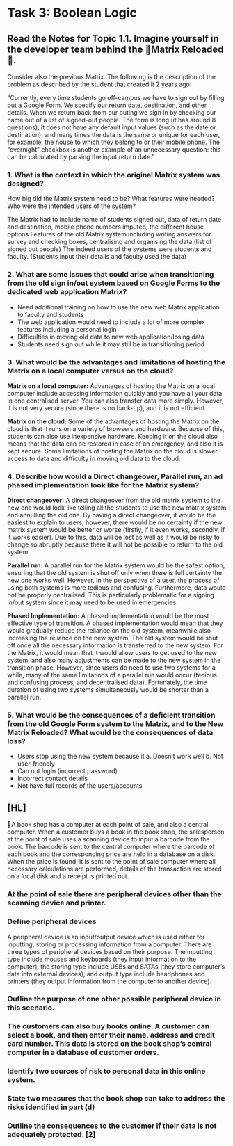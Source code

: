 # Task 3:  Boolean Logic

## Read the Notes for Topic 1.1. Imagine yourself in the developer team behind the 🌟Matrix Reloaded🌟. 
Consider also the previous Matrix. The following is the description of the problem as described by the student that created it 2 years ago:

“Currently, every time students go off-campus we have to sign out by filling out a Google Form. We specify our return date, destination, and other details. When we return back from our outing we sign in by checking our name out of a list of  signed-out people. The form is long (it has around 8 questions), it does not have any default input values (such as the date or destination), and many times the data is the same or unique for each user, for example, the house to which they belong to or their mobile phone. The
“overnight” checkbox is another example of an unnecessary question: this can be calculated by parsing
the input return date.”

### 1. What is the context in which the original Matrix system was designed?
How big did the Matrix system need to be? 
What features were needed?
Who were the intended users of the system?

The Matrix had to include name of students signed out, data of return date and destination, mobile phone numbers imputed, the different house options
Features of the old Matrix system including writing answers for survey and checking boxes, centralising and organising the data (list of signed out people) 
The indeed users of the systems were students and faculty. (Students input their details and faculty used the data) 

### 2. What are some issues that could arise when transitioning from the old sign in/out system based on Google Forms to the dedicated web application Matrix? 

- Need additional training on how to use the new web Matrix application to faculty and students 
- The web application would need to include a lot of more complex features including a personal login 
- Difficulties in moving old data to new web application/losing data 
- Students need sign out while it may still be in transitioning period 

### 3. What would be the advantages and limitations of hosting the Matrix on a local computer versus on the cloud?
**Matrix on a local computer:** 
Advantages of hosting the Matrix on a local computer include accessing information quickly and you have all your data in one centralised server. You can also transfer data more simply. However, it is not very secure (since there is no back-up), and it is not efficient. 

**Matrix on the cloud:** 
Some of the advantages of hosting the Matrix on the cloud is that it runs on a variety of browsers and hardware. Because of this, students can also use inexpensive hardware. Keeping it on the cloud also means that the data can be restored in case of an emergency, and also it is kept secure. Some limitations of hosting the Matrix on the cloud is slower access to data and difficulty in moving old data to the cloud. 


### 4. Describe how would a Direct changeover, Parallel run, an ad phased implementation look like for the Matrix system? 

**Direct changeover:**
A direct changeover from the old matrix system to the new one would look like telling all the students to use the new matrix system and annulling the old one. By having a direct changeover, it would be the easiest to explain to users, however, there would be no certainty if the new matrix system would be better or worse (firstly, if it even works, secondly, if it works easier). Due to this, data will be lost as well as it would be risky to change so abruptly because there it will not be possible to return to the old system. 


**Parallel run:**
A parallel run for the Matrix system would be the safest option, ensuring that the old system is shut off only when there is full certainty the new one works well. However, in the perspective of a user, the process of using both systems is more tedious and confusing. Furthermore, data would not be properly centralised. This is particularly problematic for a signing in/out system since it may need to be used in emergencies. 


**Phased Implementation:** 
A phased implementation would be the most effective type of transition.  A phased implementation would mean that they would gradually reduce the reliance on the old system, meanwhile also increasing the reliance on the new system. The old system would be shut off once all the necessary information is transferred to the new system. For the Matrix, it would mean that it would allow users to get used to the new system, and also many adjustments can be made to the new system in the transition phase. However, since users do need to use two systems for a while, many of the same limitations of a parallel run would occur (tedious and confusing process, and decentralised data). Fortunately, the time duration of using two systems simultaneously would be shorter than a parallel run. 

### 5. What would be the consequences of a deficient transition from the old Google Form system to the Matrix, and to the New Matrix Reloaded? What would be the consequences of data loss?   
- Users stop using the new system because it a. Doesn’t work well b. Not user-friendly
- Can not login (incorrect password) 
- Incorrect contact details 
- Not have full records of the users/accounts

## [HL]
📔A book shop has a computer at each point of sale, and also a central computer. When a customer buys a book in the book shop, the salesperson at the point of sale uses a scanning device to input a barcode from the book. The barcode is sent to the central computer where the barcode of each book and the corresponding price are held in a database on a disk. When the price is found, it is sent to the point of sale computer where all necessary calculations are performed, details of the transaction are stored on a local disk and a receipt is printed out.

### At the point of sale there are peripheral devices other than the scanning device and printer.

### Define peripheral devices

A peripheral device is an input/output device which is used either for inputting,  storing or processing information from a computer. There are three types of peripheral devices based on their purpose. The inputting type include mouses and keyboards (they input information to the computer), the storing type include USBs and SATAs (they store computer’s data into external devices), and output type include headphones and printers (they output information from the computer to another device). 

### Outline the purpose of one other possible peripheral device in this scenario.


### The customers can also buy books online. A customer can select a book, and then enter their name, address and credit card number. This data is stored on the book shop’s central computer in a database of customer orders.

### Identify two sources of risk to personal data in this online system. 

### State two measures that the book shop can take to address the risks identified in part (d)

### Outline the consequences to the customer if their data is not adequately protected. [2]




